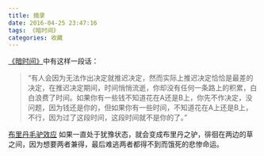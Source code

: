 ```yaml
---
title: 摘录
date: 2016-04-25 23:47:16
tags: 《暗时间》
categories: 收藏
---
```

[《暗时间》](https://link.zhihu.com/?target=http%3A//book.douban.com/subject/6709809/)中有这样一段话：
> “有人会因为无法作出决定就推迟决定，然而实际上推迟决定恰恰是最差的决定，在推迟决定期间，时间悄悄流逝，你却没有任何一条路上的积累，白白浪费了时间。如果你有一些钱不知道花在A还是B上，你先不作决定，没问题，因为钱还是你的，但如果你有一些时间，不知道花在A上还是B上，不行，因为过了这段时间，这段时间就不是你的了。”

[布里丹毛驴效应](http://baike.baidu.com/view/812638.htm)
如果一直处于犹豫状态，就会变成布里丹之驴，徘徊在两边的草之间，因为想要两者兼得，最后难逃两者都得不到而饿死的悲惨命运。